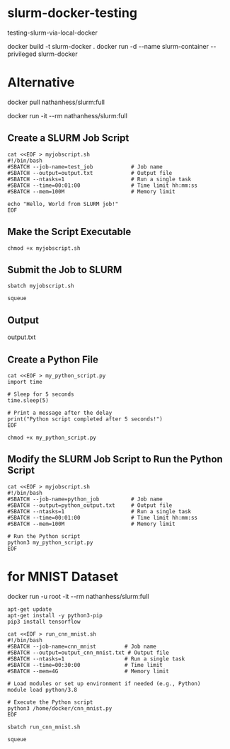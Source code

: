 # slurm-docker-testing
 testing-slurm-via-local-docker

docker build -t slurm-docker .
docker run -d --name slurm-container --privileged slurm-docker


# Alternative 
docker pull nathanhess/slurm:full

docker run -it --rm nathanhess/slurm:full

## Create a SLURM Job Script

```
cat <<EOF > myjobscript.sh
#!/bin/bash
#SBATCH --job-name=test_job            # Job name
#SBATCH --output=output.txt            # Output file
#SBATCH --ntasks=1                     # Run a single task
#SBATCH --time=00:01:00                # Time limit hh:mm:ss
#SBATCH --mem=100M                     # Memory limit

echo "Hello, World from SLURM job!"
EOF
```

## Make the Script Executable
```
chmod +x myjobscript.sh
```
## Submit the Job to SLURM
```
sbatch myjobscript.sh
```

```
squeue
```
## Output
output.txt


## Create a Python File

```
cat <<EOF > my_python_script.py
import time

# Sleep for 5 seconds
time.sleep(5)

# Print a message after the delay
print("Python script completed after 5 seconds!")
EOF
```

```
chmod +x my_python_script.py

```
## Modify the SLURM Job Script to Run the Python Script
```
cat <<EOF > myjobscript.sh
#!/bin/bash
#SBATCH --job-name=python_job          # Job name
#SBATCH --output=python_output.txt     # Output file
#SBATCH --ntasks=1                     # Run a single task
#SBATCH --time=00:01:00                # Time limit hh:mm:ss
#SBATCH --mem=100M                     # Memory limit

# Run the Python script
python3 my_python_script.py
EOF
```


# for MNIST Dataset

docker run -u root -it --rm nathanhess/slurm:full

```
apt-get update
apt-get install -y python3-pip
pip3 install tensorflow
```

```
cat <<EOF > run_cnn_mnist.sh
#!/bin/bash
#SBATCH --job-name=cnn_mnist         # Job name
#SBATCH --output=output_cnn_mnist.txt # Output file
#SBATCH --ntasks=1                   # Run a single task
#SBATCH --time=00:30:00              # Time limit
#SBATCH --mem=4G                     # Memory limit

# Load modules or set up environment if needed (e.g., Python)
module load python/3.8

# Execute the Python script
python3 /home/docker/cnn_mnist.py
EOF
```

```
sbatch run_cnn_mnist.sh

```

```
squeue
```
